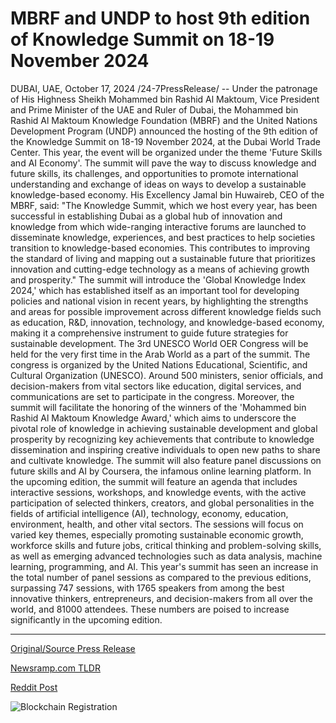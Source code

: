 # MBRF and UNDP to host 9th edition of Knowledge Summit on 18-19 November 2024

DUBAI, UAE, October 17, 2024 /24-7PressRelease/ -- Under the patronage of His Highness Sheikh Mohammed bin Rashid Al Maktoum, Vice President and Prime Minister of the UAE and Ruler of Dubai, the Mohammed bin Rashid Al Maktoum Knowledge Foundation (MBRF) and the United Nations Development Program (UNDP) announced the hosting of the 9th edition of the Knowledge Summit on 18-19 November 2024, at the Dubai World Trade Center. This year, the event will be organized under the theme 'Future Skills and AI Economy'.   The summit will pave the way to discuss knowledge and future skills, its challenges, and opportunities to promote international understanding and exchange of ideas on ways to develop a sustainable knowledge-based economy.   His Excellency Jamal bin Huwaireb, CEO of the MBRF, said: "The Knowledge Summit, which we host every year, has been successful in establishing Dubai as a global hub of innovation and knowledge from which wide-ranging interactive forums are launched to disseminate knowledge, experiences, and best practices to help societies transition to knowledge-based economies. This contributes to improving the standard of living and mapping out a sustainable future that prioritizes innovation and cutting-edge technology as a means of achieving growth and prosperity."  The summit will introduce the 'Global Knowledge Index 2024,' which has established itself as an important tool for developing policies and national vision in recent years, by highlighting the strengths and areas for possible improvement across different knowledge fields such as education, R&D, innovation, technology, and knowledge-based economy, making it a comprehensive instrument to guide future strategies for sustainable development.  The 3rd UNESCO World OER Congress will be held for the very first time in the Arab World as a part of the summit. The congress is organized by the United Nations Educational, Scientific, and Cultural Organization (UNESCO). Around 500 ministers, senior officials, and decision-makers from vital sectors like education, digital services, and communications are set to participate in the congress.  Moreover, the summit will facilitate the honoring of the winners of the 'Mohammed bin Rashid Al Maktoum Knowledge Award,' which aims to underscore the pivotal role of knowledge in achieving sustainable development and global prosperity by recognizing key achievements that contribute to knowledge dissemination and inspiring creative individuals to open new paths to share and cultivate knowledge.   The summit will also feature panel discussions on future skills and AI by Coursera, the infamous online learning platform.  In the upcoming edition, the summit will feature an agenda that includes interactive sessions, workshops, and knowledge events, with the active participation of selected thinkers, creators, and global personalities in the fields of artificial intelligence (AI), technology, economy, education, environment, health, and other vital sectors. The sessions will focus on varied key themes, especially promoting sustainable economic growth, workforce skills and future jobs, critical thinking and problem-solving skills, as well as emerging advanced technologies such as data analysis, machine learning, programming, and AI.   This year's summit has seen an increase in the total number of panel sessions as compared to the previous editions, surpassing 747 sessions, with 1765 speakers from among the best innovative thinkers, entrepreneurs, and decision-makers from all over the world, and 81000 attendees. These numbers are poised to increase significantly in the upcoming edition. 

---

[Original/Source Press Release](https://www.24-7pressrelease.com/press-release/515314/mbrf-and-undp-to-host-9th-edition-of-knowledge-summit-on-18-19-november-2024)
                    

[Newsramp.com TLDR](https://newsramp.com/curated-news/9th-edition-of-knowledge-summit-to-address-future-skills-and-ai-economy/61c2efe10345d75111e276cb2c019eda) 

 



[Reddit Post](https://www.reddit.com/r/newsramp/comments/1g5l6tw/9th_edition_of_knowledge_summit_to_address_future/) 



![Blockchain Registration](https://cdn.newsramp.app/24-7PressRelease/qrcode/2410/17/irisxHKQ.webp)